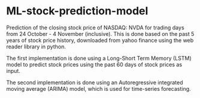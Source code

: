 # ML-stock-prediction-model
Prediction of the closing stock price of NASDAQ: NVDA for trading days from 24 October - 4 November (inclusive). This is done based on the past 5 years of stock price history, downloaded from yahoo finance using the web reader library in python.

The first implementation is done using a Long-Short Term Memory (LSTM) model to predict stock prices using the past 60 days of stock prices as input.

The second implementation is done using an Autoregressive integrated moving average (ARIMA) model, which is used for time-series forecasting. 
